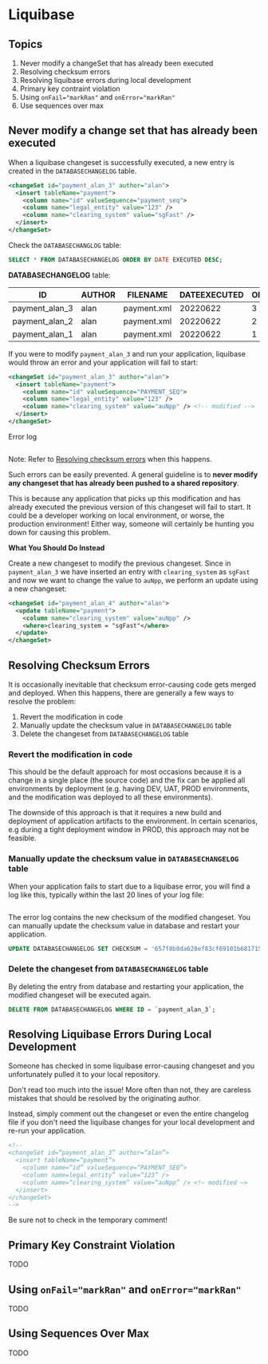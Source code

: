 
# Liquibase

## Topics

1. Never modify a changeSet that has already been executed
1. Resolving checksum errors
1. Resolving liquibase errors during local development
1. Primary key contraint violation
1. Using `onFail="markRan"` and `onError="markRan"`
1. Use sequences over max

## Never modify a change set that has already been executed

When a liquibase changeset is successfully executed, a new entry is created in the `DATABASECHANGELOG` table.

```xml
<changeSet id="payment_alan_3" author="alan">
  <insert tableName="payment">
    <column name="id" valueSequence="payment_seq">
    <column name="legal_entity" value="123" />
    <column name="clearing_system" value="sgFast" />
  </insert>
</changeSet>
```

Check the `DATABASECHANGLOG` table:

```sql
SELECT * FROM DATABASECHANGELOG ORDER BY DATE EXECUTED DESC;
```

__DATABASECHANGELOG__ table:

| ID | AUTHOR | FILENAME | DATEEXECUTED | ORDEREXECUTED | EXECTYPE | MD5SUM |
| - | - | - | - | - | - | - |
| payment_alan_3 | alan | payment.xml | 20220622 | 3 | EXECUTED | 02558a70324e7c4f269c69825450cec8 |
| payment_alan_2 | alan | payment.xml | 20220622 | 2 | EXECUTED | 73df9317ef7c5bc5d038760213d7336c |
| payment_alan_1 | alan | payment.xml | 20220622 | 1 | EXECUTED | 0fd078e5d26aa14cd6a9594eb6ec08cd |

If you were to modify `payment_alan_3` and run your application, liquibase would throw an error and your application will fail to start:

```xml
<changeSet id="payment_alan_3" author="alan">
  <insert tableName="payment">
    <column name="id" valueSequence="PAYMENT_SEQ">
    <column name="legal_entity" value="123" />
    <column name="clearing_system" value="auNpp" /> <!-- modified -->
  </insert>
</changeSet>
```

Error log

```

```
Note: Refer to [Resolving checksum errors](#resolving-checksum-errors) when this happens.

Such errors can be easily prevented. A general guideline is to __never modify any changeset that has already been pushed to a shared repository__.

This is because any application that picks up this modification and has already executed the previous version of this changeset will fail to start. It could be a developer working on local environment, or worse, the production environment! Either way, someone will certainly be hunting you down for causing this problem.

__What You Should Do Instead__

Create a new changeset to modify the previous changeset. Since in `payment_alan_3` we have inserted an entry with `clearing_system` as `sgFast` and now we want to change the value to `auNpp`, we perform an update using a new changeset:

```xml
<changeSet id="payment_alan_4" author="alan">
  <update tableName="payment">
    <column name="clearing_system" value="auNpp" />
    <where>clearing_system = "sgFast"</where>
  </update>
</changeSet>
```

## Resolving Checksum Errors

It is occasionally inevitable that checksum error-causing code gets merged and deployed. When this happens, there are generally a few ways to resolve the problem:

1. Revert the modification in code
1. Manually update the checksum value in `DATABASECHANGELOG` table
1. Delete the changeset from `DATABASECHANGELOG` table

### Revert the modification in code

This should be the default approach for most occasions because it is a change in a single place (the source code) and the fix can be applied all environments by deployment (e.g. having DEV, UAT, PROD environments, and the modification was deployed to all these environments).

The downside of this approach is that it requires a new build and deployment of application artifacts to the environment. In certain scenarios, e.g during a tight deployment window in PROD, this approach may not be feasible.

### Manually update the checksum value in `DATABASECHANGELOG` table

When your application fails to start due to a liquibase error, you will find a log like this, typically within the last 20 lines of your log file:

```

```

The error log contains the new checksum of the modified changeset. You can manually update the checksum value in database and restart your application.

```sql
UPDATE DATABASECHANGELOG SET CHECKSUM = '657f8b8da628ef83cf69101b6817150a' WHERE ID = 'payment_alan_3';
```

### Delete the changeset from `DATABASECHANGELOG` table

By deleting the entry from database and restarting your application, the modified changeset will be executed again.

```sql
DELETE FROM DATABASECHANGELOG WHERE ID = `payment_alan_3`;
```

## Resolving Liquibase Errors During Local Development

Someone has checked in some liquibase error-causing changeset and you unfortunately pulled it to your local repository.

Don't read too much into the issue! More often than not, they are careless mistakes that should be resolved by the originating author.

Instead, simply comment out the changeset or even the entire changelog file if you don't need the liquibase changes for your local development and re-run your application.

```xml
<!--
<changeSet id=“payment_alan_3” author=“alan”>
  <insert tableName=“payment”>
    <column name=“id” valueSequence=“PAYMENT_SEQ”>
    <column name=legal_entity” value=“123” />
    <column name=“clearing_system” value=“auNpp” /> <!— modified —>
  </insert>
</changeSet>
-->
```

Be sure not to check in the temporary comment!

## Primary Key Constraint Violation

TODO

## Using `onFail="markRan"` and `onError="markRan"`

TODO

## Using Sequences Over Max

TODO
